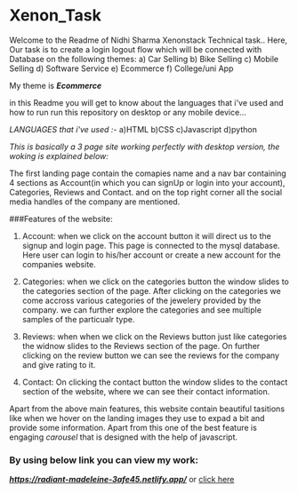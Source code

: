 # Xenon_Task
Welcome to the Readme of Nidhi Sharma Xenonstack Technical task.. Here, Our task is to create a login logout flow which will be connected with Database on the following themes: a) Car Selling b) Bike Selling c) Mobile Selling d) Software Service e) Ecommerce f) College/uni App

My theme is ***Ecommerce***

in this Readme you will get to know about the languages that i've used and how to run run this repository on desktop or any mobile device...

*LANGUAGES that i've used :-*
a)HTML
b)CSS
c)Javascript
d)python

*This is basically a 3 page site working perfectly with desktop version, the woking is explained below:*

The first landing page contain the comapies name and a nav bar containing 4 sections as Account(in which you can signUp or login into your account), Categories, Reviews and Contact. and on the top right corner all the social media handles of the company are mentioned.

###Features of the website:

1. Account: when we click on the account button it will direct us to the signup and login page. This page is connected to the mysql database. Here user can login to his/her account or create a new account for the companies website.

2. Categories: when we click on the categories button the window slides to the categories section of the page. After clicking on the categories we come accross various categories of the jewelery provided by the company. we can further explore the categories and see multiple samples of the particualr type.

3. Reviews: when when we click on the Reviews button just like categories the widnow slides to the Reviews section of the page.  On further clicking on the review button we can see the reviews for the company and give rating to it.

4. Contact: On clicking the contact button the window slides to the contact section of the website, where we can see their contact information.

Apart from the above main features, this website contain beautiful tasitions like when we hover on the landing images they use to expad a bit and provide some information. Apart from this one of the best feature is engaging *carousel* that is designed with the help of javascript.


### By using below link you can view  my work:
***https://radiant-madeleine-3afe45.netlify.app/***
or [click here](https://radiant-madeleine-3afe45.netlify.app/)
